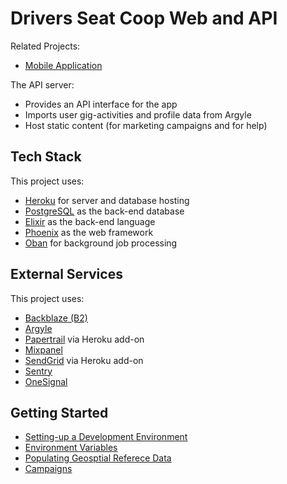 # Drivers Seat Coop Web and API

Related Projects:

- [Mobile Application](https://github.com/drivers-seat/drivers-seat-mobile)

The API server:

- Provides an API interface for the app
- Imports user gig-activities and profile data from Argyle
- Host static content (for marketing campaigns and for help)

## Tech Stack

This project uses:

- [Heroku](https://heroku.com) for server and database hosting
- [PostgreSQL](https://www.postgresql.org/) as the back-end database
- [Elixir](https://elixir-lang.org) as the back-end language
- [Phoenix](https://www.phoenixframework.org) as the web framework
- [Oban](https://getoban.pro) for background job processing

## External Services

This project uses:

- [Backblaze (B2)](https://www.backblaze.com/)
- [Argyle](https://argyle.com)
- [Papertrail](https://www.papertrail.com/) via Heroku add-on
- [Mixpanel](https://mixpanel.com/)
- [SendGrid](https://sendgrid.com/en-us/solutions/email-api) via Heroku add-on
- [Sentry](https://sentry.io/welcome/)
- [OneSignal](https://onesignal.com/)

## Getting Started

- [Setting-up a Development Environment](/docs/developer_setup/README.md)
- [Environment Variables](/docs/environment_variables/README.md)
- [Populating Geosptial Referece Data](/docs/populating_geographies/README.md)
- [Campaigns](/docs/campaigns//README.md)
